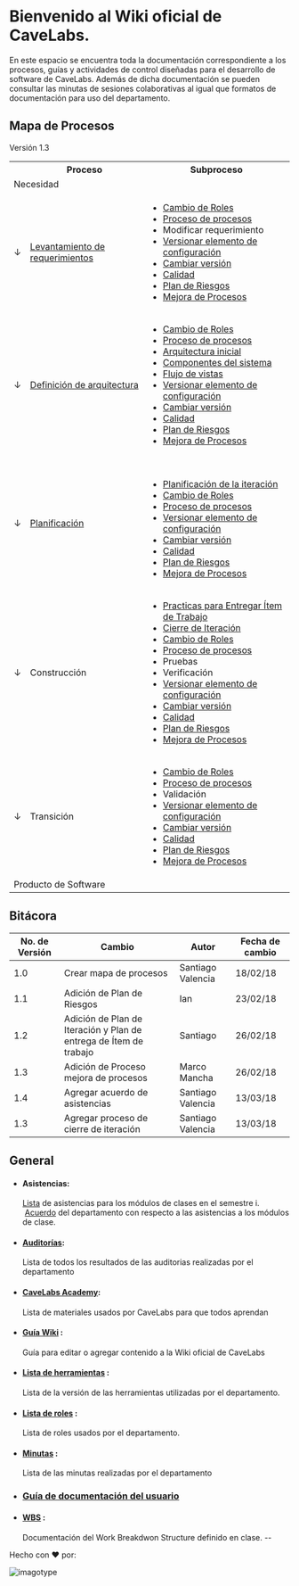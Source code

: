 # Bienvenido al Wiki oficial de CaveLabs.
En este espacio se encuentra toda la documentación correspondiente a los procesos, guías y actividades de control diseñadas para el desarrollo de software de CaveLabs. Además de dicha documentación se pueden consultar las minutas de sesiones colaborativas al igual que formatos de documentación para uso del departamento.

## Mapa de Procesos
Versión 1.3


<table>
  <tr>
    <th></th>
    <th>Proceso</th>
    <th>Subproceso</th>
  </tr>
  <tr>
    <td colspan="3">Necesidad</td>
  </tr>
  <tr>
    <td>↓</td>
    <td><a href="https://github.com/CaveLabs-1/Wiki/blob/master/Requerimientos/Procesos/Levantamiento%20de%20Requerimientos.md">Levantamiento de requerimientos</a></td>
    <td>
      <ul>
        <li><a href="https://github.com/CaveLabs-1/Wiki/blob/master/ProcesoRoles.md">Cambio de Roles</a></li>
        <li><a href="https://github.com/CaveLabs-1/Wiki/blob/master/Procesos.md">Proceso de procesos</a></li>
        <li>Modificar requerimiento</li>
        <li><a href="https://github.com/CaveLabs-1/Wiki/blob/master/Configuracion/Procesos/Proceso%20Versionar.md">Versionar elemento de configuración</a></li>
        <li><a href="https://github.com/CaveLabs-1/Wiki/blob/master/Configuracion/Procesos/Proceso%20Cambios.md">Cambiar versión</a></li>
        <li><a href="https://github.com/CaveLabs-1/Wiki/blob/Calidad/Calidad/NormasCalidad.md">Calidad</li>
        <li><a href="https://github.com/CaveLabs-1/Wiki/blob/master/Riesgos/Procesos/Plan_de_Riesgos.md">Plan de Riesgos</li>
        <li><a href="https://github.com/CaveLabs-1/Wiki/blob/master/Mejora%20Procesos/Procesos/Mejora%20Procesos.md">Mejora de Procesos</li>
      </ul>
    </td>
  </tr>
  <tr>
    <td>↓</td>
    <td><a href="https://github.com/CaveLabs-1/Wiki/blob/master/Arquitectura/Procesos/Proceso%20para%20definir%20arquitectura%20general.md">Definición de arquitectura</a></td>
    <td>
      <ul>
        <li><a href="https://github.com/CaveLabs-1/Wiki/blob/master/ProcesoRoles.md">Cambio de Roles</a></li>
         <li><a href="https://github.com/CaveLabs-1/Wiki/blob/master/Procesos.md">Proceso de procesos</a></li>
          <li><a href="https://github.com/CaveLabs-1/Wiki/blob/master/Arquitectura/Procesos/Definici%C3%B3n%20de%20Arquitectura%20Inicial.md">Arquitectura inicial</a></li>
          <li><a href="https://github.com/CaveLabs-1/Wiki/blob/master/Arquitectura/Procesos/Definici%C3%B3n%20de%20Componentes%20del%20Sistema.md">Componentes del sistema</a></li>
          <li><a href="https://github.com/CaveLabs-1/Wiki/blob/master/Arquitectura/Procesos/Definici%C3%B3n%20de%20Flujo%20de%20Vistas.md">Flujo de vistas</a></li>
          <li><a href="https://github.com/CaveLabs-1/Wiki/blob/master/Configuracion/Procesos/Proceso%20Versionar.md">Versionar elemento de configuración</a></li>
          <li><a href="https://github.com/CaveLabs-1/Wiki/blob/master/Configuracion/Procesos/Proceso%20Cambios.md">Cambiar versión</a></li>
          <li><a href="https://github.com/CaveLabs-1/Wiki/blob/Calidad/Calidad/NormasCalidad.md">Calidad</li>
          <li><a href="https://github.com/CaveLabs-1/Wiki/blob/master/Riesgos/Procesos/Plan_de_Riesgos.md">Plan de Riesgos</li>
          <li><a href="https://github.com/CaveLabs-1/Wiki/blob/master/Mejora%20Procesos/Procesos/Mejora%20Procesos.md">Mejora de Procesos</li>
        </ul>
    </td>
  </tr>
  <tr>
    <td>↓</td>
    <td><a href="https://github.com/CaveLabs-1/Wiki/blob/master/Planificacion/Procesos/Planificacion.md">Planificación</a></td>
    <td>
      <ul>
        <li><a href="https://github.com/CaveLabs-1/Wiki/blob/master/Planificacion/Procesos/PlanIteraci%C3%B3n.md">Planificación de la iteración</a></li>
        <li><a href="https://github.com/CaveLabs-1/Wiki/blob/master/ProcesoRoles.md">Cambio de Roles</a></li>
        <li><a href="https://github.com/CaveLabs-1/Wiki/blob/master/Procesos.md">Proceso de procesos</a></li>
        <li><a href="https://github.com/CaveLabs-1/Wiki/blob/master/Configuracion/Procesos/Proceso%20Versionar.md">Versionar elemento de configuración</a></li>
        <li><a href="https://github.com/CaveLabs-1/Wiki/blob/master/Configuracion/Procesos/Proceso%20Cambios.md">Cambiar versión</a></li>
        <li><a href="https://github.com/CaveLabs-1/Wiki/blob/Calidad/Calidad/NormasCalidad.md">Calidad</li>
        <li><a href="https://github.com/CaveLabs-1/Wiki/blob/master/Riesgos/Procesos/Plan_de_Riesgos.md">Plan de Riesgos</li>
        <li><a href="https://github.com/CaveLabs-1/Wiki/blob/master/Mejora%20Procesos/Procesos/Mejora%20Procesos.md">Mejora de Procesos</li>
      </ul>
    </td>
  </tr>
  <tr>
    <td>↓</td>
    <td>Construcción</td>
    <td>
      <ul>
        <li><a href="https://docs.google.com/spreadsheets/d/1R8L9a-ujOteCezdlZ_pRg9uxfuB2eIKZjW0UA2jFAAA/edit?usp=sharing">Practicas para Entregar Ítem de Trabajo</a></li>
        <li><a href="https://github.com/CaveLabs-1/Wiki/blob/master/ProcesoCierreIteraci%C3%B3n.md">Cierre de Iteración</li>
        <li><a href="https://github.com/CaveLabs-1/Wiki/blob/master/ProcesoRoles.md">Cambio de Roles</a></li>
        <li><a href="https://github.com/CaveLabs-1/Wiki/blob/master/Procesos.md">Proceso de procesos</a></li>
        <li>Pruebas</li>
        <li>Verificación</li>
        <li><a href="https://github.com/CaveLabs-1/Wiki/blob/master/Configuracion/Procesos/Proceso%20Versionar.md">Versionar elemento de configuración</a></li>
        <li><a href="https://github.com/CaveLabs-1/Wiki/blob/master/Configuracion/Procesos/Proceso%20Cambios.md">Cambiar versión</a></li>
        <li><a href="https://github.com/CaveLabs-1/Wiki/blob/Calidad/Calidad/NormasCalidad.md">Calidad</li>
        <li><a href="https://github.com/CaveLabs-1/Wiki/blob/master/Riesgos/Procesos/Plan_de_Riesgos.md">Plan de Riesgos</li>
        <li><a href="https://github.com/CaveLabs-1/Wiki/blob/master/Mejora%20Procesos/Procesos/Mejora%20Procesos.md">Mejora de Procesos</li>
      </ul>
    </td>
  </tr>
  <tr>
    <td>↓</td>
    <td>Transición</td>
    <td>
      <ul>
        <li><a href="https://github.com/CaveLabs-1/Wiki/blob/master/ProcesoRoles.md">Cambio de Roles</a></li>
        <li><a href="https://github.com/CaveLabs-1/Wiki/blob/master/Procesos.md">Proceso de procesos</a></li>
        <li>Validación</li>
        <li><a href="https://github.com/CaveLabs-1/Wiki/blob/master/Configuracion/Procesos/Proceso%20Versionar.md">Versionar elemento de configuración</a></li>
        <li><a href="https://github.com/CaveLabs-1/Wiki/blob/master/Configuracion/Procesos/Proceso%20Cambios.md">Cambiar versión</a></li>
        <li><a href="https://github.com/CaveLabs-1/Wiki/blob/Calidad/Calidad/NormasCalidad.md">Calidad</li>
        <li><a href="https://github.com/CaveLabs-1/Wiki/blob/master/Riesgos/Procesos/Plan_de_Riesgos.md">Plan de Riesgos</li>
        <li><a href="https://github.com/CaveLabs-1/Wiki/blob/master/Mejora%20Procesos/Procesos/Mejora%20Procesos.md">Mejora de Procesos</li>
      </ul>
    </td>
  </tr>
  <tr>
    <td colspan="3">Producto de Software</td>
  </tr>
</table>

## Bitácora
No. de Versión | Cambio | Autor | Fecha de cambio
------------|------|-------------|-----------
1.0 | Crear mapa de procesos| Santiago Valencia| 18/02/18|
1.1 | Adición de Plan de Riesgos | Ian  | 23/02/18 |
1.2 | Adición de Plan de Iteración y Plan de entrega de Ítem de trabajo | Santiago  | 26/02/18 |
1.3 | Adición de Proceso mejora de procesos | Marco Mancha  | 26/02/18 |
1.4 | Agregar acuerdo de asistencias | Santiago Valencia  | 13/03/18 |
1.3 | Agregar proceso de cierre de iteración | Santiago Valencia  | 13/03/18 |



  ## General
  
  * #### Asistencias:
    [Lista](https://drive.google.com/open?id=1-PlNH_aFjIOZEFwT5u8G7qJLZWaiHsBdNgrNcYpM8NI) de asistencias para los módulos de clases en el semestre i. 
    [Acuerdo](https://github.com/CaveLabs-1/Wiki/blob/master/Acuerdo%20de%20asistencias.pdf) del departamento con respecto a las asistencias a los módulos de clase.
  * #### [Auditorías](https://github.com/CaveLabs-1/Wiki/blob/master/Auditorias.md):
    Lista de todos los resultados de las auditorias realizadas por el departamento
  * #### [CaveLabs Academy](https://github.com/CaveLabs-1/Wiki/blob/master/Academy.md):
    Lista de materiales usados por CaveLabs para que todos aprendan
  * #### [Guía Wiki](https://github.com/CaveLabs-1/Wiki/blob/master/Guia%20Wiki.md) :
    Guía para editar o agregar contenido a la Wiki oficial de CaveLabs
  * #### [Lista de herramientas](https://github.com/CaveLabs-1/Wiki/blob/master/Configuracion/Versiones%20Herramientas.md) :
    Lista de la versión de las herramientas utilizadas por el departamento.
  * #### [Lista de roles](https://github.com/CaveLabs-1/Wiki/blob/master/Configuracion/Version%20Roles.md) :
    Lista de roles usados por el departamento.
  * #### [Minutas](https://github.com/CaveLabs-1/Wiki/blob/master/Minutas.md) :
    Lista de las minutas realizadas por el departamento
  * ### [Guía de documentación del usuario](https://github.com/CaveLabs-1/Wiki/blob/master/Documentaci%C3%B3n%20del%20manual%20de%20usuario.pdf)
  * #### [WBS](https://github.com/CaveLabs-1/Wiki/blob/master/WBS.md) :
    Documentación del Work Breakdwon Structure definido en clase.
--


Hecho con ❤️ por:


![imagotype](https://i.imgur.com/YELoIPs.png)


